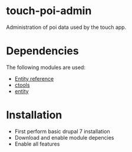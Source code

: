 touch-poi-admin
===============

Administration of poi data used by the touch app.

Dependencies
============

The following modules are used:
* [Entity reference](https://drupal.org/project/entityreference)
* [ctools](https://drupal.org/project/ctools)
* [entity](https://drupal.org/project/entity)

Installation
============

* First perform basic drupal 7 installation
* Download and enable module depencies
* Enable all features